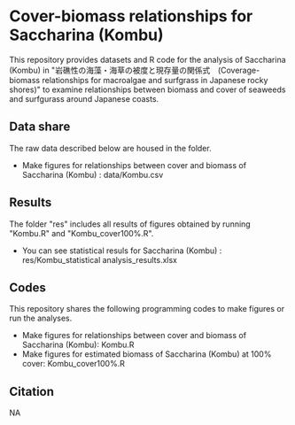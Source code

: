 # Cover-biomass relationships for Saccharina (Kombu)
This repository provides datasets and R code for the analysis of Saccharina (Kombu) in "岩礁性の海藻・海草の被度と現存量の関係式　(Coverage-biomass relationships for macroalgae and surfgrass in Japanese rocky shores)"  to examine relationships between biomass and cover of seaweeds and surfgurass around Japanese coasts.  

## Data share
The raw data described below are housed in the folder.

- Make figures for relationships between cover and biomass of Saccharina (Kombu) : data/Kombu.csv

## Results
The folder "res" includes all results of figures obtained by running "Kombu.R" and "Kombu_cover100%.R".
- You can see statistical resuls for Saccharina (Kombu) : res/Kombu_statistical analysis_results.xlsx

## Codes
This repository shares the following programming codes to make figures or run the analyses.

- Make figures for relationships between cover and biomass of Saccharina (Kombu): Kombu.R
- Make figures for estimated biomass of Saccharina (Kombu) at 100% cover: Kombu_cover100%.R


## Citation
NA
